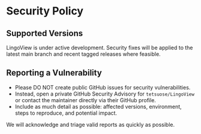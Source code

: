 # Security Policy

## Supported Versions
LingoView is under active development. Security fixes will be applied to the latest main branch and recent tagged releases where feasible.

## Reporting a Vulnerability
- Please DO NOT create public GitHub issues for security vulnerabilities.
- Instead, open a private GitHub Security Advisory for `tetsuose/LingoView` or contact the maintainer directly via their GitHub profile.
- Include as much detail as possible: affected versions, environment, steps to reproduce, and potential impact.

We will acknowledge and triage valid reports as quickly as possible.
